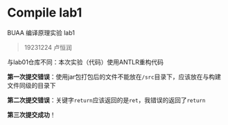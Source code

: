 # Compile lab1

BUAA 编译原理实验 lab1

> 19231224 卢恒润

与lab01仓库不同：本次实验（代码）使用ANTLR重构代码

**第一次提交错误**：使用jar包打包后的文件不能放在`/src`目录下，应该放在与构建文件同级的目录下

**第二次提交错误**：关键字`return`应该返回的是`ret`，我错误的返回了`return`

**第三次提交成功**！
